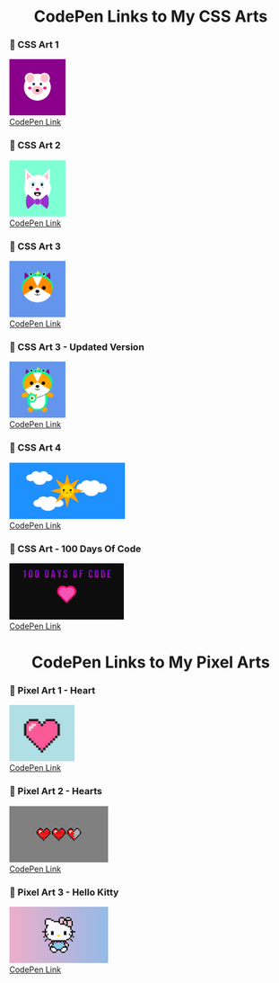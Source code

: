 <h1 align="center">CodePen Links to My CSS Arts</h1>

### 🔵 CSS Art 1
<img src="/images/1.png" width=100px height=100px> <br>[CodePen Link](https://codepen.io/S4ch1/full/BadpwRa)<br>

### 🔵 CSS Art 2
<img src="/images/2.png" width=100px height=100px> <br>[CodePen Link](https://codepen.io/S4ch1/full/VwzpQQE)<br>

### 🔵 CSS Art 3
<img src="/images/3.png" width=100px height=100px> <br>[CodePen Link](https://codepen.io/S4ch1/full/yLobbQa)<br>

### 🔵 CSS Art 3 - Updated Version
<img src="/images/CSS-Art3-Full.png" width=100px height=100px> <br>[CodePen Link](https://codepen.io/S4ch1/full/JjyJRpj)<br>

### 🔵 CSS Art 4
<img src="/images/4.png" width=auto height=100px> <br>[CodePen Link](https://codepen.io/S4ch1/full/LYjywzV)<br>

### 🔵 CSS  Art - 100 Days Of Code
<img src="/images/hdc.png" width=auto height=100px> <br>[CodePen Link](https://codepen.io/S4ch1/full/ExwEKgz)<br>

<h1 align="center">CodePen Links to My Pixel Arts</h1>

### 🔵  Pixel Art 1 - Heart
<img src="/images/FNVVQekWYAQUmDY.jfif" width=auto height=100px> <br>[CodePen Link](https://codepen.io/S4ch1/full/XWeEVrg)<br>

### 🔵 Pixel Art 2 - Hearts
<img src="/images/Screenshot 2022-03-10 014902.png" width=auto height=100px> <br>[CodePen Link](https://codepen.io/S4ch1/full/YzEoBxW)<br>

### 🔵 Pixel Art 3 - Hello Kitty
<img src="/images/Screenshot 2022-03-11 221808.png" width=auto height=100px> <br>[CodePen Link](https://codepen.io/S4ch1/full/JjOgxpg)<br>



